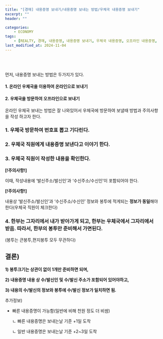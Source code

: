 ```yaml
---
title: "[경매] 내용증명 보내기/내용증명 보내는 방법/우체국 내용증명 보내기"
excerpt: ""
header: ""

categories:
    - ECONOMY
tags:
    - [REALTY, 경매, 내용증명, 내용증명 보내기, 우체국 내용증명, 오프라인 내용증명, 내용증명 보내는 방법]
last_modified_at: 2024-11-04
---
```

<br><br>

먼저, 내용증명 보내는 방법은 두가지가 있다.



#### 1. 온라인 우체국을 이용하여 온라인으로 보내기



#### 2. 우체국을 방문하여 오프라인으로 보내기


온라인 우체국 보내는 방법은 잘 나와있어서 우체국에 방문하여 보낼때 방법과 주의사항을 작성 하고자 한다.



### 1. 우체국 방문하여 번호표 뽑고 기다린다.



### 2. 우체국 직원에게 내용증명 보낸다고 이야기 한다.



### 3. 우체국 직원이 작성한 내용을 확인한다.


**[!주의사항!]**


이때, 작성내용에 ‘발신주소/발신인’과 ‘수신주소/수신인’이 포함되어야 한다.


**[!주의사항!]**


내용상 ‘발신주소/발신인’과 ‘수신주소/수신인’ 정보와 봉투에 적게되는 **정보가 동일**해야한다(우체국 직원이 체크한다)




### 4. 한부는 그자리에서 내가 받아가게 되고, 한부는 우체국에서 그자리에서 받음. 따라서, 한부의 봉투만 준비해서 가면된다.


(봉투는 큰봉투,편지봉투 모두 무관하다)



## 결론)


**1) 봉투크기는 상관이 없이 1개만 준비하면 되며,**

**2) 내용증명 내용 상 수/발신인 및 수/발신 주소가 포함되어 있어야하고,**

**3) 내용의 수/발신의 정보와 봉투에 수/발신 정보가 일치하면 됨.**



추가정보)


- 빠른 내용증명이 가능함(일반에 비해 천원 정도 더 비쌈)
  
	ㄴ 빠른 내용증명은 보내는날 기준 +1일 도착

	ㄴ 일반 내용증명은 보내는날 기준 +2~3일 도착

